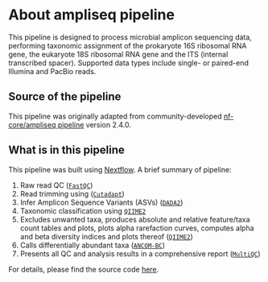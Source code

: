 # About ampliseq pipeline
This pipeline is designed to process microbial amplicon sequencing data, performing taxonomic assignment of the prokaryote 16S ribosomal RNA gene, the eukaryote 18S ribosomal RNA gene and the ITS (internal transcribed spacer). Supported data types include single- or paired-end Illumina and PacBio reads.

## Source of the pipeline
This pipeline was originally adapted from community-developed [nf-core/ampliseq pipeline]( https://nf-co.re/ampliseq) version 2.4.0.

## What is in this pipeline
This pipeline was built using [Nextflow](https://www.nextflow.io/). A brief summary of pipeline:

1. Raw read QC ([`FastQC`](https://www.bioinformatics.babraham.ac.uk/projects/fastqc/)) 
2. Read trimming using ([`Cutadapt`](https://journal.embnet.org/index.php/embnetjournal/article/view/200))
3. Infer Amplicon Sequence Variants (ASVs) ([`DADA2`](https://doi.org/10.1038/nmeth.3869))
4. Taxonomic classification using [`QIIME2`](https://www.nature.com/articles/s41587-019-0209-9)
5. Excludes unwanted taxa, produces absolute and relative feature/taxa count tables and plots, plots alpha rarefaction curves, computes alpha and beta diversity indices and plots thereof ([`QIIME2`](https://www.nature.com/articles/s41587-019-0209-9))
6. Calls differentially abundant taxa ([`ANCOM-BC`](https://www.nature.com/articles/s41467-020-17041-7))
7. Presents all QC and analysis results in a comprehensive report ([`MultiQC`](https://multiqc.info/))

For details, please find the source code [here]( https://github.com/Zymo-Research/aladdin-ampliseq).
